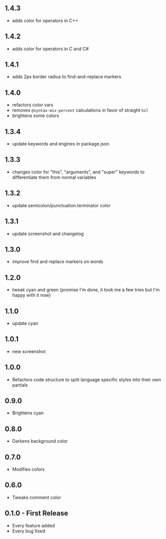 ## 1.4.3
* adds color for operators in C++

## 1.4.2
* adds color for operators in C and C#

## 1.4.1
* adds 2px border radius to find-and-replace markers

## 1.4.0
* refactors color vars
* removes `@syntax-mix-percent` calculations in favor of straight `hsl`
* brightens some colors

## 1.3.4
* update keywords and engines in package.json

## 1.3.3
* changes color for "this", "arguments", and "super" keywords to differentiate them from normal variables

## 1.3.2
* update semicolon/punctuation.terminator color

## 1.3.1
* update screenshot and changelog

## 1.3.0
* improve find and replace markers on words

## 1.2.0
* tweak cyan and green (promise I'm done, it took me a few tries but I'm happy with it now)

## 1.1.0
* update cyan

## 1.0.1
* new screenshot

## 1.0.0
* Refactors code structure to split language specific styles into their own partials

## 0.9.0
* Brightens cyan

## 0.8.0
* Darkens background color

## 0.7.0
* Modifies colors

## 0.6.0
* Tweaks comment color

## 0.1.0 - First Release
* Every feature added
* Every bug fixed
